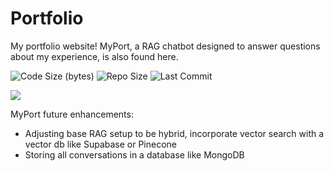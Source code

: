 # Portfolio

My portfolio website! MyPort, a RAG chatbot designed to answer questions about my experience, is also found here.

![Code Size (bytes)](https://img.shields.io/github/languages/code-size/sdewhitt/portfolio)
![Repo Size](https://img.shields.io/github/repo-size/sdewhitt/portfolio)
![Last Commit](https://img.shields.io/github/last-commit/sdewhitt/portfolio)

<p align="left">
    <img src="https://skillicons.dev/icons?i=react,tailwind,ts,next,vercel,npm&perline=8" />
</p>


MyPort future enhancements:

- Adjusting base RAG setup to be hybrid, incorporate vector search with a vector db like Supabase or Pinecone
- Storing all conversations in a database like MongoDB
